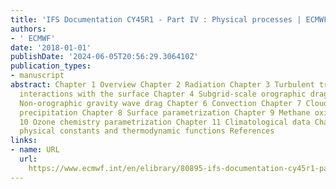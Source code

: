 ```yaml
---
title: 'IFS Documentation CY45R1 - Part IV : Physical processes | ECMWF [Dataset]'
authors:
- ' ECMWF'
date: '2018-01-01'
publishDate: '2024-06-05T20:56:29.306410Z'
publication_types:
- manuscript
abstract: Chapter 1 Overview Chapter 2 Radiation Chapter 3 Turbulent transport and
  interactions with the surface Chapter 4 Subgrid-scale orographic drag Chapter 5
  Non-orographic gravity wave drag Chapter 6 Convection Chapter 7 Clouds and large-scale
  precipitation Chapter 8 Surface parametrization Chapter 9 Methane oxidation Chapter
  10 Ozone chemistry parametrization Chapter 11 Climatological data Chapter 12 Basic
  physical constants and thermodynamic functions References
links:
- name: URL
  url: 
    https://www.ecmwf.int/en/elibrary/80895-ifs-documentation-cy45r1-part-iv-physical-processes
---
```

